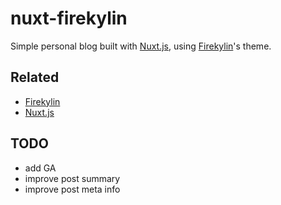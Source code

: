 # nuxt-firekylin

Simple personal blog built with [Nuxt.js](https//:nuxtjs.org), using [Firekylin](https://github.com/firekylin/firekylin)'s theme.

## Related

- [Firekylin](https://github.com/firekylin/firekylin)
- [Nuxt.js](https//:nuxtjs.org)

## TODO

- add GA
- improve post summary
- improve post meta info
